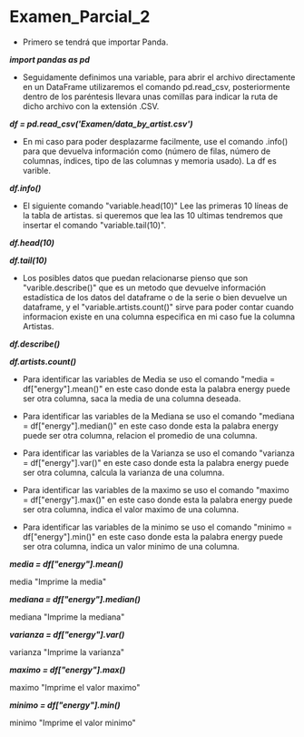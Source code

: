 # Examen_Parcial_2

- Primero se tendrá que importar Panda.

***import pandas as pd***

- Seguidamente definimos una variable, para abrir el archivo directamente en un DataFrame utilizaremos el comando pd.read_csv, posteriormente dentro de los paréntesis llevara unas comillas para indicar la ruta de dicho archivo con la extensión .CSV.
  
***df = pd.read_csv('Examen/data_by_artist.csv')***

- En mi caso para poder desplazarme facilmente, use el comando .info() para que devuelva información como
  (número de filas, número de columnas, índices, tipo de las columnas y memoria usado). La df es varible.
  
***df.info()***

- El siguiente comando "variable.head(10)" Lee las primeras 10 líneas de la tabla de artistas. si queremos que lea las 10 ultimas
  tendremos que insertar el comando "variable.tail(10)".

***df.head(10)***

***df.tail(10)***

- Los posibles datos que puedan relacionarse pienso que son "varible.describe()" que es un metodo que devuelve
  información estadística de los datos del dataframe o de la serie o bien devuelve un dataframe, y el "variable.artists.count()"
  sirve para poder contar cuando informacion existe en una columna especifica en mi caso fue la columna Artistas.

***df.describe()***

***df.artists.count()***


- Para identificar las variables de Media se uso el comando "media = df["energy"].mean()" en este caso donde esta la palabra energy
  puede ser otra columna, saca la media de una columna deseada.
  
- Para identificar las variables de la Mediana se uso el comando "mediana = df["energy"].median()" en este caso donde esta la palabra energy
  puede ser otra columna, relacion el promedio de una columna.
  
- Para identificar las variables de la Varianza se uso el comando "varianza = df["energy"].var()" en este caso donde esta la palabra energy
  puede ser otra columna, calcula la varianza de una columna.
  
- Para identificar las variables de la maximo se uso el comando "maximo = df["energy"].max()" en este caso donde esta la palabra energy
  puede ser otra columna, indica el valor maximo de una columna.

- Para identificar las variables de la minimo se uso el comando "minimo = df["energy"].min()" en este caso donde esta la palabra energy
  puede ser otra columna, indica un valor minimo de una columna.
  
***media = df["energy"].mean()***

media "Imprime la media"

***mediana = df["energy"].median()***

mediana "Imprime la mediana"

***varianza = df["energy"].var()***

varianza "Imprime la varianza"

***maximo = df["energy"].max()***

maximo "Imprime el valor maximo"

***minimo = df["energy"].min()***

minimo "Imprime el valor minimo"
